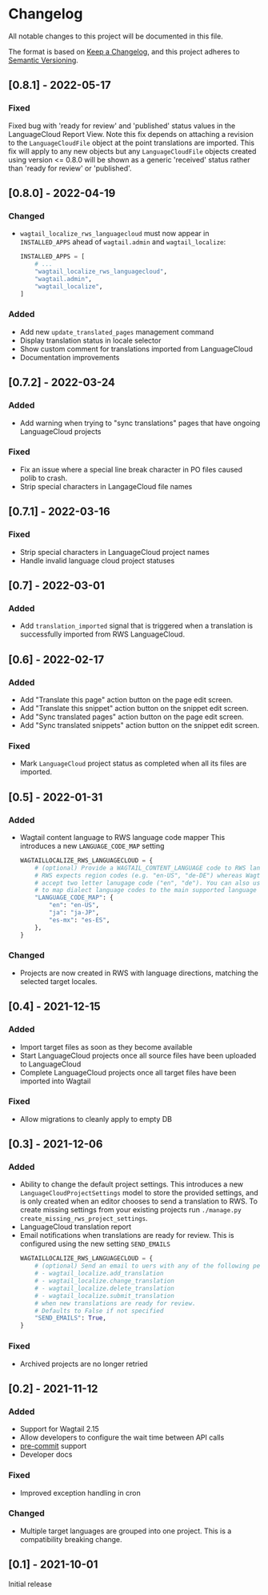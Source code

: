 # Changelog

All notable changes to this project will be documented in this file.

The format is based on [Keep a Changelog](https://keepachangelog.com/en/1.0.0/),
and this project adheres to [Semantic Versioning](https://semver.org/spec/v2.0.0.html).

## [0.8.1] - 2022-05-17

### Fixed

Fixed bug with 'ready for review' and 'published' status values in the
LanguageCloud Report View. Note this fix depends on attaching a revision to
the `LanguageCloudFile` object at the point translations are imported.
This fix will apply to any new objects but any `LanguageCloudFile` objects
created using version <= 0.8.0 will be shown as a generic 'received' status
rather than 'ready for review' or 'published'.

## [0.8.0] - 2022-04-19

### Changed

- `wagtail_localize_rws_languagecloud` must now appear in `INSTALLED_APPS`
  ahead of `wagtail.admin` and `wagtail_localize`:

  ```py
  INSTALLED_APPS = [
      # ...
      "wagtail_localize_rws_languagecloud",
      "wagtail.admin",
      "wagtail_localize",
  ]
  ```

### Added

- Add new `update_translated_pages` management command
- Display translation status in locale selector
- Show custom comment for translations imported from LanguageCloud
- Documentation improvements

## [0.7.2] - 2022-03-24

### Added

- Add warning when trying to "sync translations" pages that have ongoing
  LanguageCloud projects

### Fixed

- Fix an issue where a special line break character in PO files caused polib to
  crash.
- Strip special characters in LangageCloud file names

## [0.7.1] - 2022-03-16

### Fixed

- Strip special characters in LanguageCloud project names
- Handle invalid language cloud project statuses

## [0.7] - 2022-03-01

### Added

- Add `translation_imported` signal that is triggered when a translation is
  successfully imported from RWS LanguageCloud.

## [0.6] - 2022-02-17

### Added

- Add "Translate this page" action button on the page edit screen.
- Add "Translate this snippet" action button on the snippet edit screen.
- Add "Sync translated pages" action button on the page edit screen.
- Add "Sync translated snippets" action button on the snippet edit screen.

### Fixed

- Mark `LanguageCloud` project status as completed when all its files are imported.

## [0.5] - 2022-01-31

### Added

- Wagtail content language to RWS language code mapper
  This introduces a new `LANGUAGE_CODE_MAP` setting
  ```py
  WAGTAILLOCALIZE_RWS_LANGUAGECLOUD = {
      # (optional) Provide a WAGTAIL_CONTENT_LANGUAGE code to RWS language code map
      # RWS expects region codes (e.g. "en-US", "de-DE") whereas Wagtail will happily
      # accept two letter lanugage code ("en", "de"). You can also use this mapping
      # to map dialect language codes to the main supported language
      "LANGUAGE_CODE_MAP": {
          "en": "en-US",
          "ja": "ja-JP",
          "es-mx": "es-ES",
      },
  }
  ```

### Changed

- Projects are now created in RWS with language directions, matching the selected target locales.

## [0.4] - 2021-12-15

### Added

- Import target files as soon as they become available
- Start LanguageCloud projects once all source files have been uploaded to LanguageCloud
- Complete LanguageCloud projects once all target files have been imported into Wagtail

### Fixed

- Allow migrations to cleanly apply to empty DB

## [0.3] - 2021-12-06

### Added

- Ability to change the default project settings.
  This introduces a new `LanguageCloudProjectSettings` model to store the provided settings, and is
  only created when an editor chooses to send a translation to RWS.
  To create missing settings from your existing projects run `./manage.py create_missing_rws_project_settings`.
- LanguageCloud translation report
- Email notifications when translations are ready for review. This is configured using the new setting `SEND_EMAILS`
  ```py
  WAGTAILLOCALIZE_RWS_LANGUAGECLOUD = {
      # (optional) Send an email to uers with any of the following permissions:
      # - wagtail_localize.add_translation
      # - wagtail_localize.change_translation
      # - wagtail_localize.delete_translation
      # - wagtail_localize.submit_translation
      # when new translations are ready for review.
      # Defaults to False if not specified
      "SEND_EMAILS": True,
  }
  ```

### Fixed

- Archived projects are no longer retried

## [0.2] - 2021-11-12

### Added

- Support for Wagtail 2.15
- Allow developers to configure the wait time between API calls
- [pre-commit](https://pre-commit.com/) support
- Developer docs

### Fixed

- Improved exception handling in cron

### Changed

- Multiple target languages are grouped into one project.
  This is a compatibility breaking change.

## [0.1] - 2021-10-01

Initial release
